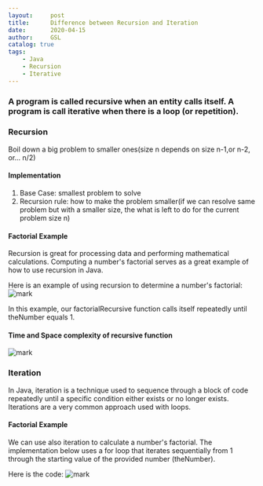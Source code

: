 ```yaml
---
layout:     post
title:      Difference between Recursion and Iteration
date:       2020-04-15
author:     GSL
catalog: true
tags:
    - Java
    - Recursion
    - Iterative
---
```




### A program is called recursive when an entity calls itself. A program is call iterative when there is a loop (or repetition).

### Recursion
Boil down a big problem to smaller ones(size n depends on size n-1,or n-2, or... n/2)
#### Implementation
1) Base Case: smallest problem to solve <br>
2) Recursion rule: how to make the problem smaller(if we can resolve same problem but with a smaller size, the what is left to do for the current problem size n)

#### Factorial Example
Recursion is great for processing data and performing mathematical calculations. Computing a number's factorial serves as a great example of how to use recursion in Java.

Here is an example of using recursion to determine a number's factorial:
![mark](http://q8ehknbjo.bkt.gdipper.com/blog/20200415/6lY3zHoF0ytE.png?imageslim)

In this example, our factorialRecursive function calls itself repeatedly until theNumber equals 1. 

#### Time and Space complexity of recursive function
![mark](http://q8ehknbjo.bkt.gdipper.com/blog/20200415/v8E84QCQuuQJ.png?imageslim)


### Iteration
In Java, iteration is a technique used to sequence through a block of code repeatedly until a specific condition either exists or no longer exists. Iterations are a very common approach used with loops.

#### Factorial Example
We can use also iteration to calculate a number's factorial. The implementation below uses a for loop that iterates sequentially from 1 through the starting value of the provided number (theNumber).

Here is the code:
![mark](http://q8ehknbjo.bkt.gdipper.com/blog/20200415/UBEBYFlb5Phw.png?imageslim)


	

